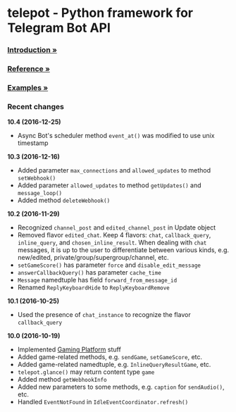 # telepot - Python framework for Telegram Bot API

### [Introduction »](http://telepot.readthedocs.io/en/latest/)
### [Reference »](http://telepot.readthedocs.io/en/latest/reference.html)
### [Examples »](https://github.com/nickoala/telepot/tree/master/examples)

### Recent changes

**10.4 (2016-12-25)**

- Async Bot's scheduler method `event_at()` was modified to use unix timestamp

**10.3 (2016-12-16)**

- Added parameter `max_connections` and `allowed_updates` to method `setWebhook()`
- Added parameter `allowed_updates` to method `getUpdates()` and `message_loop()`
- Added method `deleteWebhook()`

**10.2 (2016-11-29)**

- Recognized `channel_post` and `edited_channel_post` in Update object
- Removed flavor `edited_chat`. Keep 4 flavors: `chat`, `callback_query`,
  `inline_query`, and `chosen_inline_result`. When dealing with `chat` messages,
  it is up to the user to differentiate between various kinds, e.g. new/edited,
  private/group/supergroup/channel, etc.
- `setGameScore()` has parameter `force` and `disable_edit_message`
- `answerCallbackQuery()` has parameter `cache_time`
- `Message` namedtuple has field `forward_from_message_id`
- Renamed `ReplyKeyboardHide` to `ReplyKeyboardRemove`

**10.1 (2016-10-25)**

- Used the presence of `chat_instance` to recognize the flavor `callback_query`

**10.0 (2016-10-19)**

- Implemented [Gaming Platform](https://core.telegram.org/bots/games) stuff
- Added game-related methods, e.g. `sendGame`, `setGameScore`, etc.
- Added game-related namedtuple, e.g. `InlineQueryResultGame`, etc.
- `telepot.glance()` may return content type `game`
- Added method `getWebhookInfo`
- Added new parameters to some methods, e.g. `caption` for `sendAudio()`, etc.
- Handled `EventNotFound` in `IdleEventCoordinator.refresh()`

